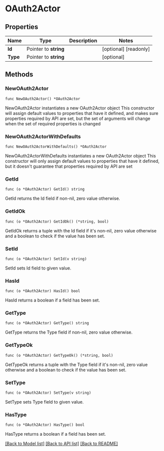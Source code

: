 # OAuth2Actor

## Properties

Name | Type | Description | Notes
------------ | ------------- | ------------- | -------------
**Id** | Pointer to **string** |  | [optional] [readonly] 
**Type** | Pointer to **string** |  | [optional] 

## Methods

### NewOAuth2Actor

`func NewOAuth2Actor() *OAuth2Actor`

NewOAuth2Actor instantiates a new OAuth2Actor object
This constructor will assign default values to properties that have it defined,
and makes sure properties required by API are set, but the set of arguments
will change when the set of required properties is changed

### NewOAuth2ActorWithDefaults

`func NewOAuth2ActorWithDefaults() *OAuth2Actor`

NewOAuth2ActorWithDefaults instantiates a new OAuth2Actor object
This constructor will only assign default values to properties that have it defined,
but it doesn't guarantee that properties required by API are set

### GetId

`func (o *OAuth2Actor) GetId() string`

GetId returns the Id field if non-nil, zero value otherwise.

### GetIdOk

`func (o *OAuth2Actor) GetIdOk() (*string, bool)`

GetIdOk returns a tuple with the Id field if it's non-nil, zero value otherwise
and a boolean to check if the value has been set.

### SetId

`func (o *OAuth2Actor) SetId(v string)`

SetId sets Id field to given value.

### HasId

`func (o *OAuth2Actor) HasId() bool`

HasId returns a boolean if a field has been set.

### GetType

`func (o *OAuth2Actor) GetType() string`

GetType returns the Type field if non-nil, zero value otherwise.

### GetTypeOk

`func (o *OAuth2Actor) GetTypeOk() (*string, bool)`

GetTypeOk returns a tuple with the Type field if it's non-nil, zero value otherwise
and a boolean to check if the value has been set.

### SetType

`func (o *OAuth2Actor) SetType(v string)`

SetType sets Type field to given value.

### HasType

`func (o *OAuth2Actor) HasType() bool`

HasType returns a boolean if a field has been set.


[[Back to Model list]](../README.md#documentation-for-models) [[Back to API list]](../README.md#documentation-for-api-endpoints) [[Back to README]](../README.md)


